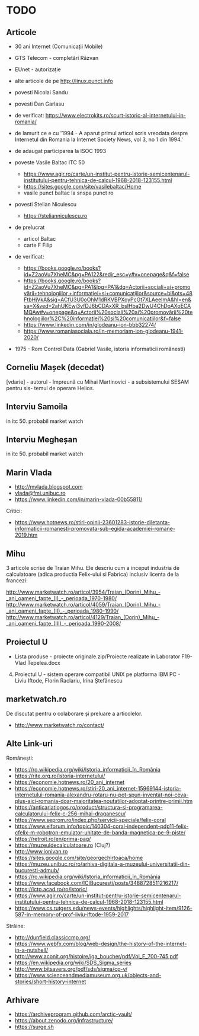 # TODO

## Articole

- 30 ani Internet (Comunicații Mobile)
- GTS Telecom - completări Răzvan
- EUnet - autorizație
- alte articole de pe http://linux.punct.info
- povesti Nicolai Sandu
- povesti Dan Garlasu
- de verificat: https://www.electrokits.ro/scurt-istoric-al-internetului-in-romania/
- de lamurit ce e cu '1994 - A aparut primul articol scris vreodata despre Internetul din Romania la Internet Society News, vol 3, no 1 din 1994.'
- de adaugat participarea la ISOC 1993
- poveste Vasile Baltac ITC 50
  - https://www.agir.ro/carte/un-institut-pentru-istorie-semicentenarul-institutului-pentru-tehnica-de-calcul-1968-2018-123155.html
  - https://sites.google.com/site/vasilebaltac/Home
  - vasile punct baltac la snspa punct ro
- povesti Stelian Niculescu
  - https://stelianniculescu.ro
- de prelucrat
  - articol Baltac
  - carte F Filip

- de verificat:
  - https://books.google.ro/books?id=Z2aoVu7XheMC&pg=PA122&redir_esc=y#v=onepage&q&f=false
  - https://books.google.ro/books?id=Z2aoVu7XheMC&pg=PA1&lpg=PA1&dq=Actorii+sociali+ai+promovării+tehnologiilor,+informaţiei+şi+comunicaţiilor&source=bl&ots=48FtbHjVkA&sig=ACfU3U0oOhM1dRKVBPXoyPcGt7XLAeeImA&hl=en&sa=X&ved=2ahUKEwj3vfDJ6bCDAxXR_bsIHba2DwU4ChDoAXoECAMQAw#v=onepage&q=Actorii%20sociali%20ai%20promovării%20tehnologiilor%2C%20informaţiei%20şi%20comunicaţiilor&f=false
  - https://www.linkedin.com/in/glodeanu-ion-bbb32274/
  - https://www.romaniasociala.ro/in-memoriam-ion-glodeanu-1941-2020/

- 1975 - Rom Control Data (Gabriel Vasile, istoria informaticii românesti)

## Corneliu Mașek (decedat)

[vdarie] - autorul - împreună cu Mihai Martinovici - a subsistemului SESAM pentru sis- temul de operare Helios.

## Interviu Samoila

in itc 50. probabil market watch

## Interviu Megheșan

in itc 50. probabil market watch

## Marin Vlada

- http://mvlada.blogspot.com
- vlada@fmi.unibuc.ro
- https://www.linkedin.com/in/marin-vlada-00b55811/

Critici:

- https://www.hotnews.ro/stiri-opinii-23601283-istorie-diletanta-informaticii-romanesti-promovata-sub-egida-academiei-romane-2019.htm

## Mihu

3 articole scrise de Traian Mihu. Ele descriu cum a inceput
industria de calculatoare (adica productia Felix-ului si Fabrica) inclusiv licenta de la francezi:

http://www.marketwatch.ro/articol/3954/Traian_(Dorin)_Mihu_-_ani_oameni_fapte_(I)_-_perioada_1970-1980/
http://www.marketwatch.ro/articol/4059/Traian_(Dorin)_Mihu_-_ani_oameni_fapte_(II)_-_perioada_1980-1990/
http://www.marketwatch.ro/articol/4129/Traian_(Dorin)_Mihu_-_ani_oameni_fapte_(III)_-_perioada_1990-2008/

## Proiectul U

- Lista produse - proiecte originale.zip/Proiecte  realizate in Laborator F19-Vlad Tepelea.docx

4.	Proiectul U - sistem operare compatibil UNIX pe platforma IBM PC - Liviu Iftode, Florin Raclariu, Irina Ștefănescu

## marketwatch.ro

De discutat pentru o colaborare și preluare a articolelor.

- http://www.marketwatch.ro/contact/

## Alte Link-uri

Românești:

- https://ro.wikipedia.org/wiki/Istoria_informaticii_în_România
- https://rite.org.ro/istoria-internetului/
- https://economie.hotnews.ro/20_ani_internet
- https://economie.hotnews.ro/stiri-20_ani_internet-15969144-istoria-internetului-romania-alexandru-rotaru-nu-pot-spun-inventat-noi-ceva-plus-aici-romania-doar-majoritatea-noutatilor-adoptat-printre-primii.htm
- https://anticariatlogos.ro/product/structura-si-programarea-calculatorului-felix-c-256-mihai-draganescu/
- https://www.seprom.ro/index.php/servicii-speciale/felix-coral
- https://www.elforum.info/topic/140304-coral-independent-pdp11-felix-cfelix-m-robotron-emulator-unitate-de-banda-magnetica-pe-9-piste/
- https://retroit.ro/en/prima-pag/
- https://muzeuldecalculatoare.ro (Cluj?)
- http://www.ionivan.ro
- https://sites.google.com/site/georgechirtoaca/home
- https://muzeu.unibuc.ro/ro/arhiva-digitala-a-muzeului-universitatii-din-bucuresti-admub/
- https://ro.wikipedia.org/wiki/Istoria_informaticii_în_România
- https://www.facebook.com/ICIBucuresti/posts/3488728511216217/
- https://ictp.acad.ro/ro/istoric/
- https://www.agir.ro/carte/un-institut-pentru-istorie-semicentenarul-institutului-pentru-tehnica-de-calcul-1968-2018-123155.html
- https://www.cs.rutgers.edu/news-events/highlights/highlight-item/9126-587-in-memory-of-prof-liviu-iftode-1959-2017

Străine:

- http://dunfield.classiccmp.org/
- https://www.webfx.com/blog/web-design/the-history-of-the-internet-in-a-nutshell/
- http://www.aconit.org/histoire/iga_boucher/pdf/Vol_E_700-745.pdf
- https://en.wikipedia.org/wiki/SDS_Sigma_series
- http://www.bitsavers.org/pdf/sds/sigma/cp-v/
- https://www.scienceandmediamuseum.org.uk/objects-and-stories/short-history-internet

## Arhivare

- https://archiveprogram.github.com/arctic-vault/
- https://about.zenodo.org/infrastructure/
- https://surge.sh

